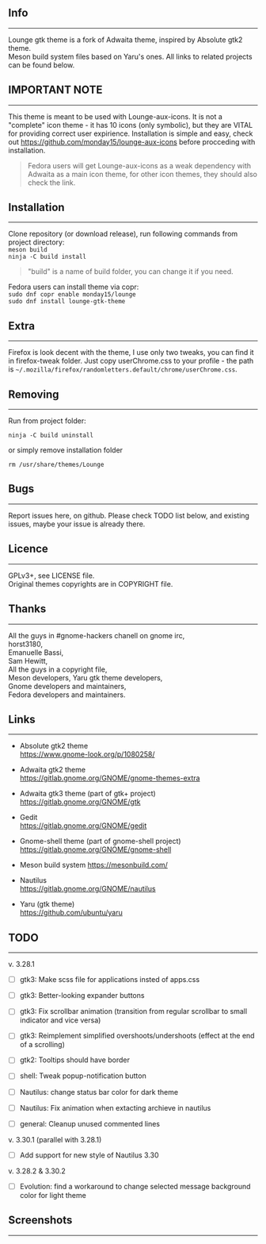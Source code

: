 ## Info
---
Lounge gtk theme is a fork of Adwaita theme, inspired by Absolute gtk2 theme.  
Meson build system files based on Yaru's ones. All links to related projects can be found below.

## IMPORTANT NOTE
---
This theme is meant to be used with Lounge-aux-icons. It is not a "complete" icon theme - it has 10 icons (only symbolic), but they are VITAL for providing correct user expirience. Installation is simple and easy, check out https://github.com/monday15/lounge-aux-icons before procceding with installation.
> Fedora users will get Lounge-aux-icons as a weak dependency with Adwaita as a main icon theme, for other icon themes, they should also check the link. 

## Installation
---
Clone repository (or download release), run following commands from project directory:  
`meson build`  
`ninja -C build install`
> "build" is a name of build folder, you can change it if you need.  

Fedora users can install theme via copr:  
`sudo dnf copr enable monday15/lounge`  
`sudo dnf install lounge-gtk-theme`

## Extra
---
Firefox is look decent with the theme, I use only two tweaks, you can find it in firefox-tweak folder. Just copy userChrome.css to your profile - the path is `~/.mozilla/firefox/randomletters.default/chrome/userChrome.css`.

## Removing
---
Run from project folder:  
```
ninja -C build uninstall
```  
or simply remove installation folder  
```
rm /usr/share/themes/Lounge
```  

## Bugs
---
Report issues here, on github. Please check TODO list below, and existing issues, maybe your issue is already there.

## Licence
---
GPLv3+, see LICENSE file.  
Original themes copyrights are in COPYRIGHT file.

## Thanks
---
All the guys in #gnome-hackers chanell on gnome irc,  
horst3180,  
Emanuelle Bassi,  
Sam Hewitt,  
All the guys in a copyright file,  
Meson developers,
Yaru gtk theme developers,  
Gnome developers and maintainers,  
Fedora developers and maintainers.

## Links
---
+ Absolute gtk2 theme  
https://www.gnome-look.org/p/1080258/

+ Adwaita gtk2 theme  
https://gitlab.gnome.org/GNOME/gnome-themes-extra

+ Adwaita gtk3 theme (part of gtk+ project)  
https://gitlab.gnome.org/GNOME/gtk

+ Gedit  
https://gitlab.gnome.org/GNOME/gedit

+ Gnome-shell theme (part of gnome-shell project)  
https://gitlab.gnome.org/GNOME/gnome-shell

+ Meson build system
https://mesonbuild.com/

+ Nautilus  
https://gitlab.gnome.org/GNOME/nautilus

+ Yaru (gtk theme)  
https://github.com/ubuntu/yaru

## TODO
---

v. 3.28.1

- [ ] gtk3: Make scss file for applications insted of apps.css
- [ ] gtk3: Better-looking expander buttons
- [ ] gtk3: Fix scrollbar animation (transition from regular scrollbar to small indicator and vice versa)
- [ ] gtk3: Reimplement simplified overshoots/undershoots (effect at the end of a scrolling)
- [ ] gtk2: Tooltips should have border
- [ ] shell: Tweak popup-notification button
- [ ] Nautilus: change status bar color for dark theme
- [ ] Nautilus: Fix animation when extacting archieve in nautilus
- [ ] general: Cleanup unused commented lines


v. 3.30.1 (parallel with 3.28.1)

- [ ] Add support for new style of Nautilus 3.30 

v. 3.28.2 & 3.30.2

- [ ] Evolution: find a workaround to change selected message background color for light theme


## Screenshots
---


